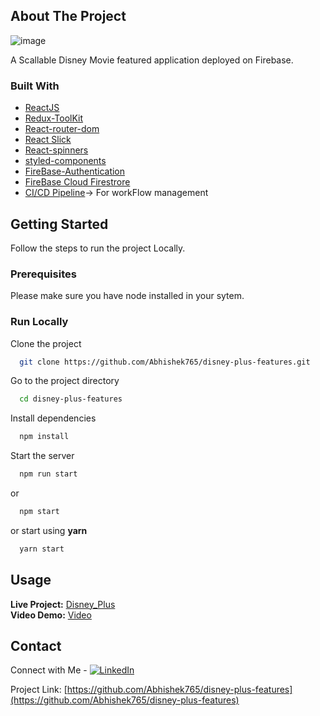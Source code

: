 

<!-- ABOUT THE PROJECT -->
## About The Project
![image](https://user-images.githubusercontent.com/43133456/121914048-8c9ad580-cd4f-11eb-9567-f916623fd0b0.png)

A Scallable Disney Movie featured application deployed on Firebase.


### Built With

* [ReactJS](https://reactjs.org/)
* [Redux-ToolKit](https://redux-toolkit.js.org/)
* [React-router-dom](https://reactrouter.com/web/guides/quick-start)
* [React Slick](https://react-slick.neostack.com/)
* [React-spinners](https://www.npmjs.com/package/react-spinners)
* [styled-components](https://styled-components.com/)
* [FireBase-Authentication](https://firebase.google.com/docs/auth/web/google-signin)
* [FireBase Cloud Firestrore](https://firebase.google.com/docs/firestore)
* [CI/CD Pipeline](https://dev.to/semaphore/ci-cd-continuous-integration-delivery-explained-75l)-> For workFlow management



<!-- GETTING STARTED -->
## Getting Started

Follow the steps to run the project Locally.

### Prerequisites

Please make sure you have node installed in your sytem.


### Run Locally

Clone the project

```bash
  git clone https://github.com/Abhishek765/disney-plus-features.git
```

Go to the project directory

```bash
  cd disney-plus-features
```

Install dependencies

```bash
  npm install
```

Start the server

```bash
  npm run start
```
   or
```bash
  npm start
```
   or start using **yarn**
```bash
  yarn start
```

  


<!-- USAGE EXAMPLES -->
## Usage

**Live Project:** [Disney_Plus](https://disney-plus-feature.web.app/)<br>
**Video Demo:** [Video](https://youtu.be/ew51dvWpuiI)


<!-- CONTACT -->
## Contact

Connect with Me - [![LinkedIn][linkedin-shield]][linkedin-url]

Project Link: [https://github.com/Abhishek765/disney-plus-features](https://github.com/Abhishek765/disney-plus-features)







<!-- MARKDOWN LINKS & IMAGES -->
<!-- https://www.markdownguide.org/basic-syntax/#reference-style-links -->
[contributors-shield]: https://img.shields.io/github/contributors/othneildrew/Best-README-Template.svg?style=for-the-badge
[contributors-url]: https://github.com/othneildrew/Best-README-Template/graphs/contributors
[forks-shield]: https://img.shields.io/github/forks/othneildrew/Best-README-Template.svg?style=for-the-badge
[forks-url]: https://github.com/othneildrew/Best-README-Template/network/members
[stars-shield]: https://img.shields.io/github/stars/othneildrew/Best-README-Template.svg?style=for-the-badge
[stars-url]: https://github.com/othneildrew/Best-README-Template/stargazers
[issues-shield]: https://img.shields.io/github/issues/othneildrew/Best-README-Template.svg?style=for-the-badge
[issues-url]: https://github.com/othneildrew/Best-README-Template/issues
[license-shield]: https://img.shields.io/github/license/othneildrew/Best-README-Template.svg?style=for-the-badge
[license-url]: https://github.com/othneildrew/Best-README-Template/blob/master/LICENSE.txt
[linkedin-shield]: https://img.shields.io/badge/-LinkedIn-black.svg?style=for-the-badge&logo=linkedin&colorB=555
[linkedin-url]: https://www.linkedin.com/in/abhishek-vishwakarma17/
